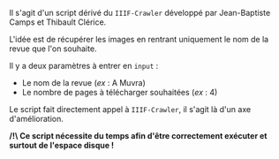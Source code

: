 Il s'agit d'un script dérivé du `IIIF-Crawler` développé par Jean-Baptiste Camps et Thibault Clérice.

L'idée est de récupérer les images en rentrant uniquement le nom de la revue que l'on souhaite.

Il y a deux paramètres à entrer en `input` :
- Le nom de la revue (*ex* : A Muvra)
- Le nombre de pages à télécharger souhaitées (*ex* : 4)

Le script fait directement appel à `IIIF-Crawler`, il s'agit là d'un axe d'amélioration.

**/!\ Ce script nécessite du temps afin d'être correctement exécuter et surtout de l'espace disque !**
